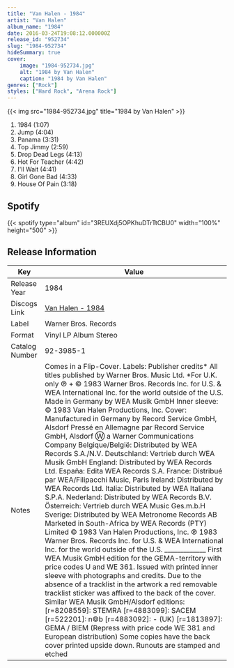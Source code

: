 ```yaml
---
title: "Van Halen - 1984"
artist: "Van Halen"
album_name: "1984"
date: 2016-03-24T19:08:12.000000Z
release_id: "952734"
slug: "1984-952734"
hideSummary: true
cover:
    image: "1984-952734.jpg"
    alt: "1984 by Van Halen"
    caption: "1984 by Van Halen"
genres: ["Rock"]
styles: ["Hard Rock", "Arena Rock"]
---
```


{{< img src="1984-952734.jpg" title="1984 by Van Halen" >}}

<!-- section break -->

1. 1984 (1:07)
2. Jump (4:04)
3. Panama (3:31)
4. Top Jimmy (2:59)
5. Drop Dead Legs (4:13)
6. Hot For Teacher (4:42)
7. I'll Wait (4:41)
8. Girl Gone Bad (4:33)
9. House Of Pain (3:18)

<!-- section break -->


## Spotify
{{< spotify type="album" id="3REUXdj5OPKhuDTrTtCBU0" width="100%" height="500" >}}




## Release Information
|  Key           | Value                                                |
| ---------------| ---------------------------------------------------- |
| Release Year   | 1984                                   |
| Discogs Link   | [Van Halen - 1984](https://www.discogs.com/release/952734-Van-Halen-1984) |
| Label          | Warner Bros. Records |
| Format         | Vinyl LP Album Stereo |
| Catalog Number | 92-3985-1 |
| Notes | Comes in a Flip-Cover.  Labels: Publisher credits* All titles published by Warner Bros. Music Ltd. *For U.K. only ℗ + © 1983 Warner Bros. Records Inc. for U.S. & WEA International Inc. for the world outside of the U.S. Made in Germany by WEA Musik GmbH  Inner sleeve: © 1983 Van Halen Productions, Inc.  Cover: Manufactured in Germany by Record Service GmbH, Alsdorf  Pressé en Allemagne par Record Service GmbH, Alsdorf  Ⓦ a Warner Communications Company  Belgique/België: Distributed by WEA Records S.A./N.V. Deutschland: Vertrieb durch WEA Musik GmbH England: Distributed by WEA Records Ltd. España: Edita WEA Records S.A. France: Distribué par WEA/Filipacchi Music, Paris Ireland: Distributed by WEA Records Ltd. Italia: Distributed by WEA Italiana S.P.A. Nederland: Distributed by WEA Records B.V. Österreich: Vertrieb durch WEA Music Ges.m.b.H Sverige: Distributed by WEA Metronome Records AB Marketed in South-Africa by WEA Records (PTY) Limited  © 1983 Van Halen Productions, Inc. ℗ 1983 Warner Bros. Records Inc. for U.S. & WEA International Inc. for the world outside of the U.S. _____________  First WEA Musik GmbH edition for the GEMA-territory with price codes U and WE 361. Issued with printed inner sleeve with photographs and credits. Due to the absence of a tracklist in the artwork a red removable tracklist sticker was affixed to the back of the cover.  Similar WEA Musik GmbH/Alsdorf editions: [r=8208559]: STEMRA [r=4883099]: SACEM [r=522201]: n©b [r=4883092]: - (UK) [r=1813897]: GEMA / BIEM (Repress with price code WE 381 and European distribution)  Some copies have the back cover printed upside down.  Runouts are stamped and etched |